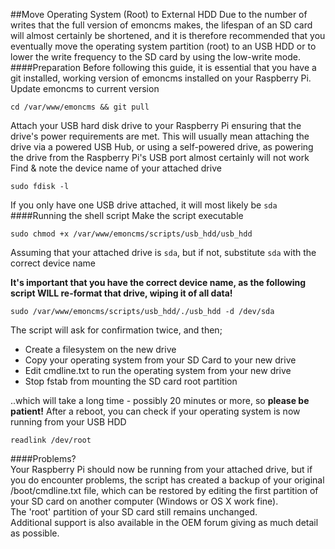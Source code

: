 ##Move Operating System (Root) to External HDD
Due to the number of writes that the full version of emoncms makes, the lifespan of an SD card will almost certainly be shortened, and it is therefore recommended that you eventually move the operating system partition (root) to an USB HDD or to lower the write frequency to the SD card by using the low-write mode.
####Preparation
Before following this guide, it is essential that you have a git installed, working version of emoncms installed on your Raspberry Pi.  
Update emoncms to current version

    cd /var/www/emoncms && git pull
    
Attach your USB hard disk drive to your Raspberry Pi ensuring that the drive's power requirements are met. This will usually mean attaching the drive via a powered USB Hub, or using a self-powered drive, as powering the drive from the Raspberry Pi's USB port almost certainly will not work  
Find & note the device name of your attached drive

    sudo fdisk -l

If you only have one USB drive attached, it will most likely be `sda`
####Running the shell script
Make the script executable

    sudo chmod +x /var/www/emoncms/scripts/usb_hdd/usb_hdd

Assuming that your attached drive is `sda`, but if not, substitute `sda` with the correct device name

**It's important that you have the correct device name, as the following script WILL re-format that drive, wiping it of all data!**

    sudo /var/www/emoncms/scripts/usb_hdd/./usb_hdd -d /dev/sda

The script will ask for confirmation twice, and then;
+ Create a filesystem on the new drive
+ Copy your operating system from your SD Card to your new drive
+ Edit cmdline.txt to run the operating system from your new drive
+ Stop fstab from mounting the SD card root partition

..which will take a long time - possibly 20 minutes or more, so **please be patient!**
After a reboot, you can check if your operating system is now running from your USB HDD

    readlink /dev/root

####Problems?    
Your Raspberry Pi should now be running from your attached drive, but if you do encounter problems, the script has created a backup of your original /boot/cmdline.txt file, which can be restored by editing the first partition of your SD card on another computer (Windows or OS X work fine).  
The 'root' partition of your SD card still remains unchanged.  
Additional support is also available in the OEM forum giving as much detail as possible.

